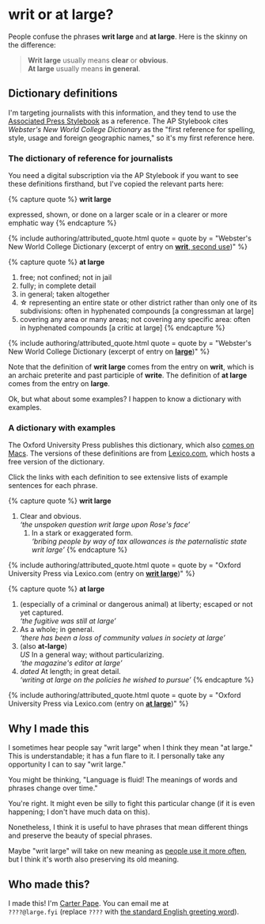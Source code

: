 # writ or at large?

People confuse the phrases **writ large** and **at large**. Here is the skinny on the difference:

> **Writ large** usually means **clear** or **obvious**.\
> **At large** usually means **in general**.

## Dictionary definitions

I'm targeting journalists with this information, and they tend to use the [Associated Press Stylebook](https://www.apstylebook.com) as a reference. The AP Stylebook cites *Webster's New World College Dictionary* as the "first reference for spelling, style, usage and foreign geographic names," so it's my first reference here.

### The dictionary of reference for journalists

You need a digital subscription via the AP Stylebook if you want to see these definitions firsthand, but I've copied the relevant parts here:

{% capture quote %}
**writ large**

expressed, shown, or done on a larger scale or in a clearer or more emphatic way
{% endcapture %}

{% include authoring/attributed_quote.html
    quote = quote
    by =    "Webster's New World College Dictionary (excerpt of entry on [**writ**, second use](https://www.apstylebook.com/websters/webster-s-w-writ))"
%}

{% capture quote %}
**at large**

1. free; not confined; not in jail
2. fully; in complete detail
3. in general; taken altogether
4. ☆ representing an entire state or other district rather than only one of its subdivisions: often in hyphenated compounds [a congressman at large]
5. covering any area or many areas; not covering any specific area: often in hyphenated compounds [a critic at large]
{% endcapture %}

{% include authoring/attributed_quote.html
    quote = quote
    by =    "Webster's New World College Dictionary (excerpt of entry on [**large**](https://www.apstylebook.com/websters/webster-s-l-large))"
%}

Note that the definition of **writ large** comes from the entry on **writ**, which is an archaic preterite and past participle of **write**. The definition of **at large** comes from the entry on **large**.

Ok, but what about some examples? I happen to know a dictionary with examples.

### A dictionary with examples

The Oxford University Press publishes this dictionary, which also [comes on Macs](https://support.apple.com/guide/dictionary/dictionary-user-guide-dic34880/mac). The versions of these definitions are from [Lexico.com](https://www.lexico.com), which hosts a free version of the dictionary.

Click the links with each definition to see extensive lists of example sentences for each phrase.

{% capture quote %}
**writ large**

1. Clear and obvious.\
*‘the unspoken question writ large upon Rose's face’*
    1. In a stark or exaggerated form.\
*‘bribing people by way of tax allowances is the paternalistic state writ large’*
{% endcapture %}

{% include authoring/attributed_quote.html
    quote = quote
    by =    "Oxford University Press via Lexico.com (entry on [**writ large**](https://www.lexico.com/en/definition/writ_large))"
%}

{% capture quote %}
**at large**

1. (especially of a criminal or dangerous animal) at liberty; escaped or not yet captured.\
*‘the fugitive was still at large’*
2. As a whole; in general.\
*‘there has been a loss of community values in society at large’*
3. (also **at-large**)\
*US* In a general way; without particularizing.\
*‘the magazine's editor at large’*
4. *dated* At length; in great detail.\
*‘writing at large on the policies he wished to pursue’*
{% endcapture %}

{% include authoring/attributed_quote.html
    quote = quote
    by =    "Oxford University Press via Lexico.com (entry on [**at large**](https://www.lexico.com/en/definition/at_large))"
%}

## Why I made this

I sometimes hear people say "writ large" when I think they mean "at large." This is understandable; it has a fun flare to it. I personally take any opportunity I can to say "writ large."

You might be thinking, "Language is fluid! The meanings of words and phrases change over time."

You're right. It might even be silly to fight this particular change (if it is even happening; I don't have much data on this).

Nonetheless, I think it is useful to have phrases that mean different things and preserve the beauty of special phrases.

Maybe "writ large" will take on new meaning as [people use it more often](https://books.google.com/ngrams/graph?content=writ+large&year_start=1800&year_end=2019&corpus=en-2019&smoothing=3), but I think it's worth also preserving its old meaning.

## Who made this?

I made this! I'm [Carter Pape](https://carterpape.com). You can email me at \
`????@large.fyi` (replace `????` with [the standard English greeting word](https://en.wiktionary.org/wiki/hello)).
